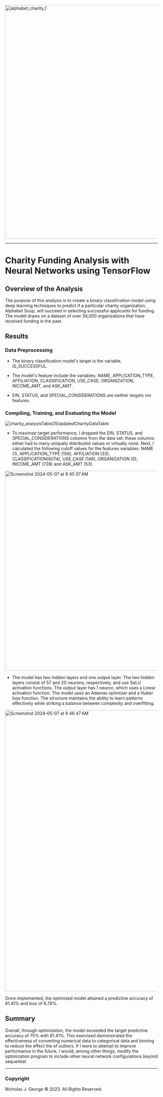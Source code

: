 <img width="769" alt="alphabet_charity_1" src="https://github.com/njgeorge000158/Charity-Funding-Analysis-with-Neural-Networks-using-TensorFlow/assets/137228821/dde52c9f-5beb-418f-af31-6bb0b4386971">

----

# **Charity Funding Analysis with Neural Networks using TensorFlow**

## **Overview of the Analysis**

The purpose of this analysis is to create a binary classification model using deep learning techniques to predict if a particular charity organization, Alphabet Soup, will succeed in selecting successful applicants for funding. The model draws on a dataset of over 34,000 organizations that have received funding in the past.

## **Results**

### Data Preprocessing

- The binary classification model's target is the variable, IS_SUCCESSFUL.

- The model's feature include the variables: NAME, APPLICATION_TYPE, AFFILIATION, CLASSIFICATION, USE_CASE, ORGANIZATION, INCOME_AMT, and ASK_AMT.

- EIN, STATUS, and SPECIAL_CONSIDERATIONS are neither targets nor features.

### Compiling, Training, and Evaluating the Model

![charity_analysisTable25UpdatedCharityDataTable](https://github.com/njgeorge000158/Charity-Funding-Analysis-with-Neural-Networks-using-TensorFlow/assets/137228821/dafdc9fa-c8ce-4bcb-8a37-9b85a14effb8)

- To maximze target performance, I dropped the EIN, STATUS, and SPECIAL_CONSIDERATIONS columns from the data set: these columns either had to many uniquely distributed values or virtually none.  Next, I calculated the following cutoff values for the features variables: NAME (1), APPLICATION_TYPE (156), AFFILIATION (33), CLASSIFICATION(6074), USE_CASE (146), ORGANIZATION (0), INCOME_AMT (728) and ASK_AMT (53).

<img width="657" alt="Screenshot 2024-05-07 at 9 45 07 AM" src="https://github.com/njgeorge000158/Charity-Funding-Analysis-with-Neural-Networks-using-TensorFlow/assets/137228821/e94b2c58-5c17-44a2-9c16-2292760e6311">

- The model has two hidden layers and one output layer.  The two hidden layers consist of 57 and 20 neurons, respectively, and use SeLU activation functions.  The output layer has 1 neuron, which uses a Linear activation function. The model uses an Adamax optimizer and a Huber loss function. The structure maintains the ability to learn patterns effectively while striking a balance between complexity and overfitting.

<img width="925" alt="Screenshot 2024-05-07 at 9 46 47 AM" src="https://github.com/njgeorge000158/Charity-Funding-Analysis-with-Neural-Networks-using-TensorFlow/assets/137228821/078081b0-ea0e-4e5b-bebf-063e5433c12a">

Once implemented, the optimized model attained a predictive accuracy of 81.41% and loss of 6.78%.

## **Summary**

Overall, through optimization, the model exceeded the target predictive accuracy of 75% with 81.41%. This exercised demonstrated the effectiveness of converting numerical data to categorical data and binning to reduce the effect the of outliers. If I were to attempt to improve performance in the future, I would, among other things, modify the optimization program to include other neural network configurations beyond sequential.

----

### Copyright

Nicholas J. George © 2023. All Rights Reserved.
